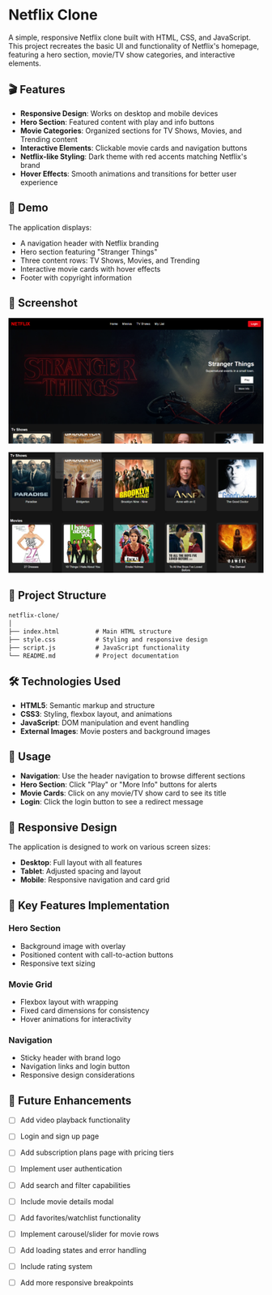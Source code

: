 # Netflix Clone

A simple, responsive Netflix clone built with HTML, CSS, and JavaScript. This project recreates the basic UI and functionality of Netflix's homepage, featuring a hero section, movie/TV show categories, and interactive elements.

## 🎬 Features

- **Responsive Design**: Works on desktop and mobile devices
- **Hero Section**: Featured content with play and info buttons
- **Movie Categories**: Organized sections for TV Shows, Movies, and Trending content
- **Interactive Elements**: Clickable movie cards and navigation buttons
- **Netflix-like Styling**: Dark theme with red accents matching Netflix's brand
- **Hover Effects**: Smooth animations and transitions for better user experience

## 🚀 Demo

The application displays:
- A navigation header with Netflix branding
- Hero section featuring "Stranger Things"
- Three content rows: TV Shows, Movies, and Trending
- Interactive movie cards with hover effects
- Footer with copyright information

## 📸 Screenshot

![Netflix Clone Homepage](screenshot1.png)

![Netflix Clone Homepage](screenshot2.png)


## 📁 Project Structure

```
netflix-clone/
│
├── index.html          # Main HTML structure
├── style.css           # Styling and responsive design
├── script.js           # JavaScript functionality
└── README.md           # Project documentation
```

## 🛠️ Technologies Used

- **HTML5**: Semantic markup and structure
- **CSS3**: Styling, flexbox layout, and animations
- **JavaScript**: DOM manipulation and event handling
- **External Images**: Movie posters and background images

## 🎯 Usage

- **Navigation**: Use the header navigation to browse different sections
- **Hero Section**: Click "Play" or "More Info" buttons for alerts
- **Movie Cards**: Click on any movie/TV show card to see its title
- **Login**: Click the login button to see a redirect message



## 📱 Responsive Design

The application is designed to work on various screen sizes:
- **Desktop**: Full layout with all features
- **Tablet**: Adjusted spacing and layout
- **Mobile**: Responsive navigation and card grid

## 🌟 Key Features Implementation

### Hero Section
- Background image with overlay
- Positioned content with call-to-action buttons
- Responsive text sizing

### Movie Grid
- Flexbox layout with wrapping
- Fixed card dimensions for consistency
- Hover animations for interactivity

### Navigation
- Sticky header with brand logo
- Navigation links and login button
- Responsive design considerations

## 🚧 Future Enhancements

- [ ] Add video playback functionality
- [ ] Login and sign up page
- [ ] Add subscription plans page with pricing tiers
- [ ] Implement user authentication
- [ ] Add search and filter capabilities
- [ ] Include movie details modal
- [ ] Add favorites/watchlist functionality
- [ ] Implement carousel/slider for movie rows
- [ ] Add loading states and error handling
- [ ] Include rating system
- [ ] Add more responsive breakpoints



